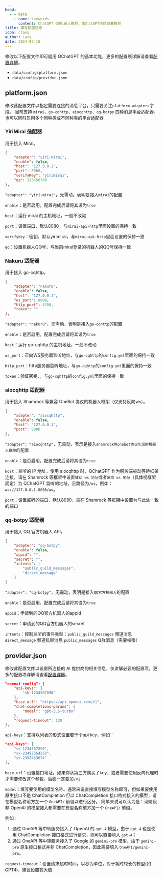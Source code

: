 ```yaml
---
head:
  - - meta
    - name: keywords
      content: ChatGPT QQ机器人教程，QChatGPT项目部署教程
title: 填写配置信息
icon: class
author: Lazy
date: 2024-02-18
---
```


修改以下配置文件即可启用 QChatGPT 的基本功能，更多的配置项详解请查看[配置详解](../config/)。

- `data/config/platform.json`
- `data/config/provider.json`

## platform.json

修改此配置文件以指定需要连接的消息平台，只需要关注`platform-adapters`字段。
目前支持 `mirai`、`go-cqhttp`、`aiocqhttp`、`qq-botpy` 四种消息平台适配器，也可以同时启用多个同种类或不同种类的平台适配器

### YiriMirai 适配器

用于接入 Mirai。

```json
{
    "adapter": "yiri-mirai",
    "enable": false,
    "host": "127.0.0.1",
    "port": 8080,
    "verifyKey": "yirimirai",
    "qq": 123456789
},
```

`"adapter": "yiri-mirai"`，无需动，表明是接入`mirai`的配置

`enable`：是否启用，配置完成后请将其设为`true`

`host`：运行 mirai 的主机地址，一般不改动

`port`：设置端口，默认8080，与`mirai-api-http`里面设置的保持一致

`verifyKey`：密钥，默认yirimirai，与`mirai-api-http`里面设置的保持一致

`qq`：设置机器人QQ号，与当前mirai登录的机器人的QQ号保持一致

### Nakuru 适配器

用于接入 go-cqhttp。

```json
{
    "adapter": "nakuru",
    "enable": false,
    "host": "127.0.0.1",
    "ws_port": 8080,
    "http_port": 5700,
    "token": ""
},
```

`"adapter": "nakuru"`，无需动，表明是接入`go-cqhttp`的配置

`enable`：是否启用，配置完成后请将其设为`true`

`host`：运行 go-cqhttp 的主机地址，一般不改动

`ws_port`：正向WS服务器监听地址，与`go-cqhttp`的`config.yml`里面的保持一致

`http_port`：http服务器监听地址，与`go-cqhttp`的`config.yml`里面的保持一致

`token`：验证密钥，，与`go-cqhttp`的`config.yml`里面的保持一致

### aiocqhttp 适配器

用于接入 Shamrock 等兼容 OneBot 协议的机器人框架（仅支持反向ws）。

```json
{
    "adapter": "aiocqhttp",
    "enable": false,
    "host": "127.0.0.1",
    "port": 8080
},
```

`"adapter": "aiocqhttp"`，无需动，表示是接入`shamrock等onebot协议实现的机器人框架`的配置

`enable`：是否启用，配置完成后请将其设为`true`

`host`：监听的 IP 地址，使用 aiocqhttp 时，QChatGPT 作为服务端被动等待框架连接，请在 Shamrock 等框架中设置`被动 ws 地址`或者`反向 ws 地址`（具体视框架而定）为 QChatGPT 监听的地址，且路径为`/ws`，例如：`ws://127.0.0.1:8080/ws`。

`port`：设置监听的端口，默认8080，需在 Shamrock 等框架中设置为与此处一致的端口

### qq-botpy 适配器

用于接入 QQ 官方机器人 API。

```json
{
    "adapter": "qq-botpy",
    "enable": false,
    "appid": "",
    "secret": "",
    "intents": [
        "public_guild_messages",
        "direct_message"
    ]
}
```

`"adapter": "qq-botpy"`，无需动，表明是接入`QQ官方机器人`的配置

`enable`：是否启用，配置完成后请将其设为`true`

`appid`：申请到的QQ官方机器人的appid

`secret`：申请到的QQ官方机器人的secret

`intents`：控制监听的事件类型：`public_guild_messages` 频道消息`direct_message` 频道私聊消息  `public_messages` Q群消息（需要权限）

## provider.json

修改此配置文件以设置所连接的 AI 提供商的相关信息，仅讲解必要的配置项，更多的配置项详解请查看[配置详解](../config/)。

```json
"openai-config": {
    "api-keys": [
        "sk-1234567890"
    ],
    "base_url": "https://api.openai.com/v1",
    "chat-completions-params": {
        "model": "gpt-3.5-turbo"
    },
    "request-timeout": 120
},
```

`api-keys`：支持以列表的形式设置若干个api key，例如：

```json
"api-keys": [
    "sk-1234567890",
    "sk-23452354253",
    "sk-2352453674"
],
```

`base_url`：设置接口地址，如果你从第三方购买了key，或者需要使用反向代理时才需要修改这个参数，后面一定要加`/v1`

`model`：填写要使用的模型名称。通常来说直接填写模型名称即可，但如果要使用原生接口不是 ChatCompletion 但以 ChatCompletion 接口格式接入的模型，请在模型名称前方加一个 `OneAPI/` 前缀以进行区分。
简单来说可以认为是：现阶段非 OpenAI 的模型接入都需要在模型名称前方加一个 `OneAPI/` 前缀。  

例如：  
1. 通过 OneAPI 等中转服务接入了 OpenAI 的 `gpt-4` 模型，由于 `gpt-4` 也是使用 ChatCompletion 接口格式进行请求，则可以直接填入 `gpt-4`；  
2. 通过 OneAPI 等中转服务接入了 Google 的 `gemini-pro` 模型，由于 `gemini-pro` 原生接口格式并非 ChatCompletion，因此需要填入 `OneAPI/gemini-pro`。

`request-timeout`：设置请求超时时间，以秒为单位，对于耗时较长的模型(如GPT4)，建议设置较大值